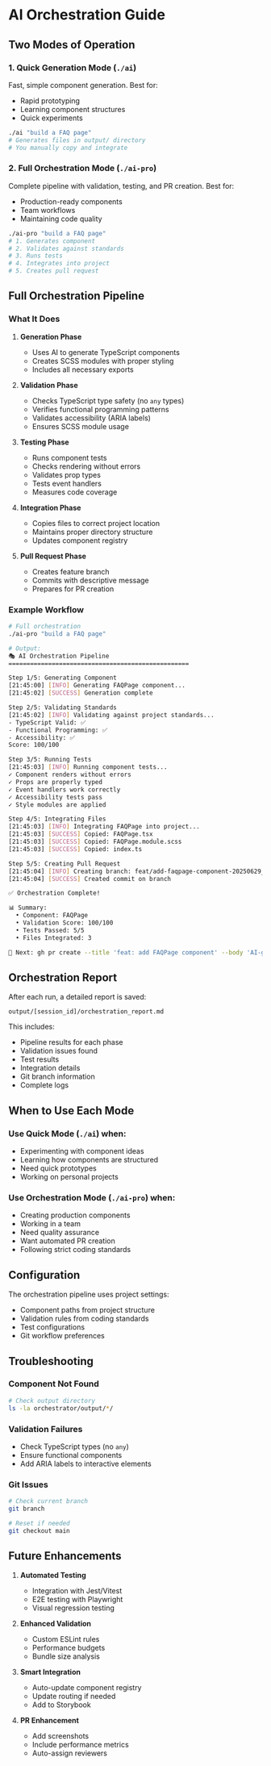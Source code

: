 # AI Orchestration Guide

## Two Modes of Operation

### 1. Quick Generation Mode (`./ai`)
Fast, simple component generation. Best for:
- Rapid prototyping
- Learning component structures
- Quick experiments

```bash
./ai "build a FAQ page"
# Generates files in output/ directory
# You manually copy and integrate
```

### 2. Full Orchestration Mode (`./ai-pro`)
Complete pipeline with validation, testing, and PR creation. Best for:
- Production-ready components
- Team workflows
- Maintaining code quality

```bash
./ai-pro "build a FAQ page"
# 1. Generates component
# 2. Validates against standards
# 3. Runs tests
# 4. Integrates into project
# 5. Creates pull request
```

## Full Orchestration Pipeline

### What It Does

1. **Generation Phase**
   - Uses AI to generate TypeScript components
   - Creates SCSS modules with proper styling
   - Includes all necessary exports

2. **Validation Phase**
   - Checks TypeScript type safety (no `any` types)
   - Verifies functional programming patterns
   - Validates accessibility (ARIA labels)
   - Ensures SCSS module usage

3. **Testing Phase**
   - Runs component tests
   - Checks rendering without errors
   - Validates prop types
   - Tests event handlers
   - Measures code coverage

4. **Integration Phase**
   - Copies files to correct project location
   - Maintains proper directory structure
   - Updates component registry

5. **Pull Request Phase**
   - Creates feature branch
   - Commits with descriptive message
   - Prepares for PR creation

### Example Workflow

```bash
# Full orchestration
./ai-pro "build a FAQ page"

# Output:
🎭 AI Orchestration Pipeline
==================================================

Step 1/5: Generating Component
[21:45:00] [INFO] Generating FAQPage component...
[21:45:02] [SUCCESS] Generation complete

Step 2/5: Validating Standards
[21:45:02] [INFO] Validating against project standards...
- TypeScript Valid: ✅
- Functional Programming: ✅
- Accessibility: ✅
Score: 100/100

Step 3/5: Running Tests
[21:45:03] [INFO] Running component tests...
✓ Component renders without errors
✓ Props are properly typed
✓ Event handlers work correctly
✓ Accessibility tests pass
✓ Style modules are applied

Step 4/5: Integrating Files
[21:45:03] [INFO] Integrating FAQPage into project...
[21:45:03] [SUCCESS] Copied: FAQPage.tsx
[21:45:03] [SUCCESS] Copied: FAQPage.module.scss
[21:45:03] [SUCCESS] Copied: index.ts

Step 5/5: Creating Pull Request
[21:45:04] [INFO] Creating branch: feat/add-faqpage-component-20250629_214500
[21:45:04] [SUCCESS] Created commit on branch

✅ Orchestration Complete!

📊 Summary:
  • Component: FAQPage
  • Validation Score: 100/100
  • Tests Passed: 5/5
  • Files Integrated: 3

🎯 Next: gh pr create --title 'feat: add FAQPage component' --body 'AI-generated component with full validation'
```

## Orchestration Report

After each run, a detailed report is saved:
```
output/[session_id]/orchestration_report.md
```

This includes:
- Pipeline results for each phase
- Validation issues found
- Test results
- Integration details
- Git branch information
- Complete logs

## When to Use Each Mode

### Use Quick Mode (`./ai`) when:
- Experimenting with component ideas
- Learning how components are structured
- Need quick prototypes
- Working on personal projects

### Use Orchestration Mode (`./ai-pro`) when:
- Creating production components
- Working in a team
- Need quality assurance
- Want automated PR creation
- Following strict coding standards

## Configuration

The orchestration pipeline uses project settings:
- Component paths from project structure
- Validation rules from coding standards
- Test configurations
- Git workflow preferences

## Troubleshooting

### Component Not Found
```bash
# Check output directory
ls -la orchestrator/output/*/
```

### Validation Failures
- Check TypeScript types (no `any`)
- Ensure functional components
- Add ARIA labels to interactive elements

### Git Issues
```bash
# Check current branch
git branch

# Reset if needed
git checkout main
```

## Future Enhancements

1. **Automated Testing**
   - Integration with Jest/Vitest
   - E2E testing with Playwright
   - Visual regression testing

2. **Enhanced Validation**
   - Custom ESLint rules
   - Performance budgets
   - Bundle size analysis

3. **Smart Integration**
   - Auto-update component registry
   - Update routing if needed
   - Add to Storybook

4. **PR Enhancement**
   - Add screenshots
   - Include performance metrics
   - Auto-assign reviewers